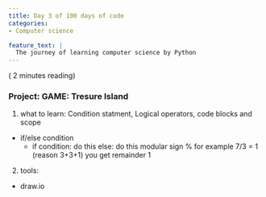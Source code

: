 ```yaml
---
title: Day 3 of 100 days of code
categories:
- Computer science 

feature_text: |
  The journey of learning computer science by Python
---
```

( 2 minutes reading)

### Project: GAME: Tresure Island

1. what to learn: Condition statment, Logical operators, code blocks and scope
- if/else condition
    + if condition:
        do this
      else:
        do this
modular sign % for example 7/3 = 1 (reason 3+3+1) you get remainder 1

2. tools:
- draw.io